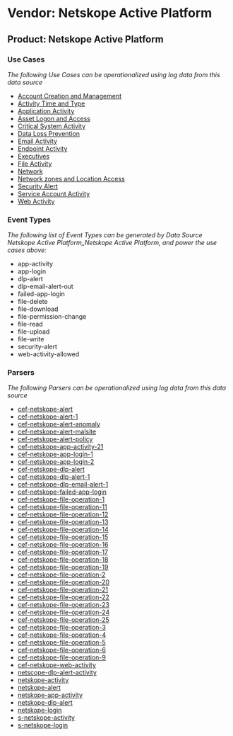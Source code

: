 Vendor: Netskope Active Platform
================================
Product: Netskope Active Platform
---------------------------------

### Use Cases

_The following Use Cases can be operationalized using log data from this data source_

* [Account Creation and Management](../UseCases/usecase_account_creation_and_management.md)
* [Activity Time  and Type](../UseCases/usecase_activity_time__and_type.md)
* [Application Activity](../UseCases/usecase_application_activity.md)
* [Asset Logon and Access](../UseCases/usecase_asset_logon_and_access.md)
* [Critical System Activity](../UseCases/usecase_critical_system_activity.md)
* [Data Loss Prevention](../UseCases/usecase_data_loss_prevention.md)
* [Email Activity](../UseCases/usecase_email_activity.md)
* [Endpoint Activity](../UseCases/usecase_endpoint_activity.md)
* [Executives](../UseCases/usecase_executives.md)
* [File Activity](../UseCases/usecase_file_activity.md)
* [Network](../UseCases/usecase_network.md)
* [Network zones and Location Access](../UseCases/usecase_network_zones_and_location_access.md)
* [Security Alert](../UseCases/usecase_security_alert.md)
* [Service Account Activity](../UseCases/usecase_service_account_activity.md)
* [Web Activity](../UseCases/usecase_web_activity.md)


### Event Types

_The following list of Event Types can be generated by Data Source Netskope Active Platform_Netskope Active Platform, and power the use cases above:_

- app-activity
- app-login
- dlp-alert
- dlp-email-alert-out
- failed-app-login
- file-delete
- file-download
- file-permission-change
- file-read
- file-upload
- file-write
- security-alert
- web-activity-allowed


### Parsers

_The following Parsers can be operationalized using log data from this data source_

* [cef-netskope-alert](../Parsers/parserContent_cef-netskope-alert.md)
* [cef-netskope-alert-1](../Parsers/parserContent_cef-netskope-alert-1.md)
* [cef-netskope-alert-anomaly](../Parsers/parserContent_cef-netskope-alert-anomaly.md)
* [cef-netskope-alert-malsite](../Parsers/parserContent_cef-netskope-alert-malsite.md)
* [cef-netskope-alert-policy](../Parsers/parserContent_cef-netskope-alert-policy.md)
* [cef-netskope-app-activity-21](../Parsers/parserContent_cef-netskope-app-activity-21.md)
* [cef-netskope-app-login-1](../Parsers/parserContent_cef-netskope-app-login-1.md)
* [cef-netskope-app-login-2](../Parsers/parserContent_cef-netskope-app-login-2.md)
* [cef-netskope-dlp-alert](../Parsers/parserContent_cef-netskope-dlp-alert.md)
* [cef-netskope-dlp-alert-1](../Parsers/parserContent_cef-netskope-dlp-alert-1.md)
* [cef-netskope-dlp-email-alert-1](../Parsers/parserContent_cef-netskope-dlp-email-alert-1.md)
* [cef-netskope-failed-app-login](../Parsers/parserContent_cef-netskope-failed-app-login.md)
* [cef-netskope-file-operation-1](../Parsers/parserContent_cef-netskope-file-operation-1.md)
* [cef-netskope-file-operation-11](../Parsers/parserContent_cef-netskope-file-operation-11.md)
* [cef-netskope-file-operation-12](../Parsers/parserContent_cef-netskope-file-operation-12.md)
* [cef-netskope-file-operation-13](../Parsers/parserContent_cef-netskope-file-operation-13.md)
* [cef-netskope-file-operation-14](../Parsers/parserContent_cef-netskope-file-operation-14.md)
* [cef-netskope-file-operation-15](../Parsers/parserContent_cef-netskope-file-operation-15.md)
* [cef-netskope-file-operation-16](../Parsers/parserContent_cef-netskope-file-operation-16.md)
* [cef-netskope-file-operation-17](../Parsers/parserContent_cef-netskope-file-operation-17.md)
* [cef-netskope-file-operation-18](../Parsers/parserContent_cef-netskope-file-operation-18.md)
* [cef-netskope-file-operation-19](../Parsers/parserContent_cef-netskope-file-operation-19.md)
* [cef-netskope-file-operation-2](../Parsers/parserContent_cef-netskope-file-operation-2.md)
* [cef-netskope-file-operation-20](../Parsers/parserContent_cef-netskope-file-operation-20.md)
* [cef-netskope-file-operation-21](../Parsers/parserContent_cef-netskope-file-operation-21.md)
* [cef-netskope-file-operation-22](../Parsers/parserContent_cef-netskope-file-operation-22.md)
* [cef-netskope-file-operation-23](../Parsers/parserContent_cef-netskope-file-operation-23.md)
* [cef-netskope-file-operation-24](../Parsers/parserContent_cef-netskope-file-operation-24.md)
* [cef-netskope-file-operation-25](../Parsers/parserContent_cef-netskope-file-operation-25.md)
* [cef-netskope-file-operation-3](../Parsers/parserContent_cef-netskope-file-operation-3.md)
* [cef-netskope-file-operation-4](../Parsers/parserContent_cef-netskope-file-operation-4.md)
* [cef-netskope-file-operation-5](../Parsers/parserContent_cef-netskope-file-operation-5.md)
* [cef-netskope-file-operation-6](../Parsers/parserContent_cef-netskope-file-operation-6.md)
* [cef-netskope-file-operation-9](../Parsers/parserContent_cef-netskope-file-operation-9.md)
* [cef-netskope-web-activity](../Parsers/parserContent_cef-netskope-web-activity.md)
* [netscope-dlp-alert-activity](../Parsers/parserContent_netscope-dlp-alert-activity.md)
* [netskope-activity](../Parsers/parserContent_netskope-activity.md)
* [netskope-alert](../Parsers/parserContent_netskope-alert.md)
* [netskope-app-activity](../Parsers/parserContent_netskope-app-activity.md)
* [netskope-dlp-alert](../Parsers/parserContent_netskope-dlp-alert.md)
* [netskope-login](../Parsers/parserContent_netskope-login.md)
* [s-netskope-activity](../Parsers/parserContent_s-netskope-activity.md)
* [s-netskope-login](../Parsers/parserContent_s-netskope-login.md)
